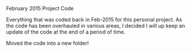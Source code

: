 February 2015 Project Code

Everything that was coded back in Feb-2015 for this personal project.
As the code has been overhauled in various areas, I decided I will up keep an update of 
the code at the end of a period of time.

Moved the code into a new folder!
